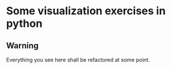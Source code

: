 # Some visualization exercises in python

## Warning

Everything you see here shall be refactored at some point.
